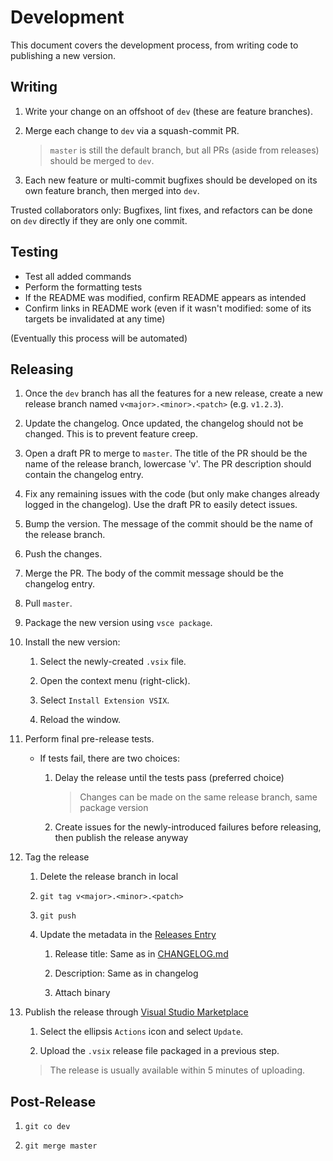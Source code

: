 # Development

This document covers the development process, from writing code to publishing a new version.

## Writing

1. Write your change on an offshoot of `dev` (these are feature branches).

1. Merge each change to `dev` via a squash-commit PR.

    > `master` is still the default branch, but all PRs (aside from releases) should be merged to `dev`.

1. Each new feature or multi-commit bugfixes should be developed on its own feature branch, then merged into `dev`.

Trusted collaborators only: Bugfixes, lint fixes, and refactors can be done on `dev` directly if they are only one commit.

## Testing

-   Test all added commands
-   Perform the formatting tests
-   If the README was modified, confirm README appears as intended
-   Confirm links in README work (even if it wasn't modified: some of its targets be invalidated at any time)

(Eventually this process will be automated)

## Releasing

1.  Once the `dev` branch has all the features for a new release, create a new release branch named `v<major>.<minor>.<patch>` (e.g. `v1.2.3`).

1.  Update the changelog. Once updated, the changelog should not be changed. This is to prevent feature creep.

1.  Open a draft PR to merge to `master`. The title of the PR should be the name of the release branch, lowercase 'v'. The PR description should contain the changelog entry.

1.  Fix any remaining issues with the code (but only make changes already logged in the changelog). Use the draft PR to easily detect issues.

1.  Bump the version. The message of the commit should be the name of the release branch.

1.  Push the changes.

1.  Merge the PR. The body of the commit message should be the changelog entry.

1.  Pull `master`.

1.  Package the new version using `vsce package`.

1.  Install the new version:

    1. Select the newly-created `.vsix` file.

    1. Open the context menu (right-click).

    1. Select `Install Extension VSIX`.

    1. Reload the window.

1.  Perform final pre-release tests.

    -   If tests fail, there are two choices:

        1. Delay the release until the tests pass (preferred choice)

            > Changes can be made on the same release branch, same package version

        1. Create issues for the newly-introduced failures before releasing, then publish the release anyway

1.  Tag the release

    1. Delete the release branch in local

    1. `git tag v<major>.<minor>.<patch>`

    1. `git push`

    1. Update the metadata in the [Releases Entry](https://github.com/mark-wiemer/vscode-autohotkey-plus-plus/releases)

        1. Release title: Same as in [CHANGELOG.md](../CHANGELOG.md)

        1. Description: Same as in changelog

        1. Attach binary

1.  Publish the release through [Visual Studio Marketplace](https://marketplace.visualstudio.com/manage/publishers/mark-wiemer)

    1. Select the ellipsis `Actions` icon and select `Update`.

    1. Upload the `.vsix` release file packaged in a previous step.

    > The release is usually available within 5 minutes of uploading.

## Post-Release

1. `git co dev`

1. `git merge master`
